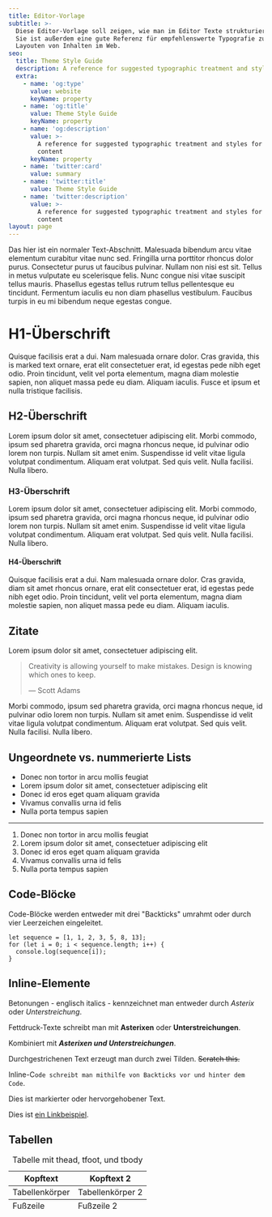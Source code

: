 ```yaml
---
title: Editor-Vorlage
subtitle: >-
  Diese Editor-Vorlage soll zeigen, wie man im Editor Texte strukturieren kann.
  Sie ist außerdem eine gute Referenz für empfehlenswerte Typografie zum
  Layouten von Inhalten im Web.
seo:
  title: Theme Style Guide
  description: A reference for suggested typographic treatment and styles for your content
  extra:
    - name: 'og:type'
      value: website
      keyName: property
    - name: 'og:title'
      value: Theme Style Guide
      keyName: property
    - name: 'og:description'
      value: >-
        A reference for suggested typographic treatment and styles for your
        content
      keyName: property
    - name: 'twitter:card'
      value: summary
    - name: 'twitter:title'
      value: Theme Style Guide
    - name: 'twitter:description'
      value: >-
        A reference for suggested typographic treatment and styles for your
        content
layout: page
---
```

Das hier ist ein normaler Text-Abschnitt. Malesuada bibendum arcu vitae elementum curabitur vitae nunc sed. Fringilla urna porttitor rhoncus dolor purus. Consectetur purus ut faucibus pulvinar. Nullam non nisi est sit. Tellus in metus vulputate eu scelerisque felis. Nunc congue nisi vitae suscipit tellus mauris. Phasellus egestas tellus rutrum tellus pellentesque eu tincidunt. Fermentum iaculis eu non diam phasellus vestibulum. Faucibus turpis in eu mi bibendum neque egestas congue.

# H1-Überschrift

Quisque facilisis erat a dui. Nam malesuada ornare dolor. Cras gravida, this is marked text ornare, erat elit consectetuer erat, id egestas pede nibh eget odio. Proin tincidunt, velit vel porta elementum, magna diam molestie sapien, non aliquet massa pede eu diam. Aliquam iaculis. Fusce et ipsum et nulla tristique facilisis.

## H2-Überschrift

Lorem ipsum dolor sit amet, consectetuer adipiscing elit. Morbi commodo, ipsum sed pharetra gravida, orci magna rhoncus neque, id pulvinar odio lorem non turpis. Nullam sit amet enim. Suspendisse id velit vitae ligula volutpat condimentum. Aliquam erat volutpat. Sed quis velit. Nulla facilisi. Nulla libero.

### H3-Überschrift

Lorem ipsum dolor sit amet, consectetuer adipiscing elit. Morbi commodo, ipsum sed pharetra gravida, orci magna rhoncus neque, id pulvinar odio lorem non turpis. Nullam sit amet enim. Suspendisse id velit vitae ligula volutpat condimentum. Aliquam erat volutpat. Sed quis velit. Nulla facilisi. Nulla libero.

#### H4-Überschrift

Quisque facilisis erat a dui. Nam malesuada ornare dolor. Cras gravida, diam sit amet rhoncus ornare, erat elit consectetuer erat, id egestas pede nibh eget odio. Proin tincidunt, velit vel porta elementum, magna diam molestie sapien, non aliquet massa pede eu diam. Aliquam iaculis.

## Zitate

Lorem ipsum dolor sit amet, consectetuer adipiscing elit.

> Creativity is allowing yourself to make mistakes. Design is knowing which ones to keep.
>
> — Scott Adams

Morbi commodo, ipsum sed pharetra gravida, orci magna rhoncus neque, id pulvinar odio lorem non turpis. Nullam sit amet enim. Suspendisse id velit vitae ligula volutpat condimentum. Aliquam erat volutpat. Sed quis velit. Nulla facilisi. Nulla libero.

## Ungeordnete vs. nummerierte Lists

*   Donec non tortor in arcu mollis feugiat
*   Lorem ipsum dolor sit amet, consectetuer adipiscing elit
*   Donec id eros eget quam aliquam gravida
*   Vivamus convallis urna id felis
*   Nulla porta tempus sapien

***

1.  Donec non tortor in arcu mollis feugiat
2.  Lorem ipsum dolor sit amet, consectetuer adipiscing elit
3.  Donec id eros eget quam aliquam gravida
4.  Vivamus convallis urna id felis
5.  Nulla porta tempus sapien

## Code-Blöcke

Code-Blöcke werden entweder mit drei "Backticks" umrahmt oder durch vier Leerzeichen eingeleitet.

    let sequence = [1, 1, 2, 3, 5, 8, 13];
    for (let i = 0; i < sequence.length; i++) {
      console.log(sequence[i]);
    }

## Inline-Elemente

Betonungen - englisch italics - kennzeichnet man entweder durch *Asterix* oder *Unterstreichung*.

Fettdruck-Texte schreibt man mit **Asterixen** oder **Unterstreichungen**.

Kombiniert mit ***Asterixen und Unterstreichungen***.

Durchgestrichenen Text erzeugt man durch zwei Tilden. ~~Scratch this.~~

Inline-C`ode schreibt man mithilfe von Backticks vor und hinter dem Code`.

Dies ist markierter oder hervorgehobener Text.

Dies ist [ein Linkbeispiel](http://example.com).

## Tabellen

<table>
    <caption>Tabelle mit thead, tfoot, und tbody</caption>
  <thead>
    <tr>
      <th>Kopftext</th>
      <th>Kopftext 2</th>
    </tr>
  </thead>
  <tbody>
    <tr>
      <td>Tabellenkörper</td>
      <td>Tabellenkörper 2</td>
    </tr>
  </tbody>
  <tfoot>
    <tr>
      <td>Fußzeile</td>
      <td>Fußzeile 2</td>
    </tr>
  </tfoot>
</table>
